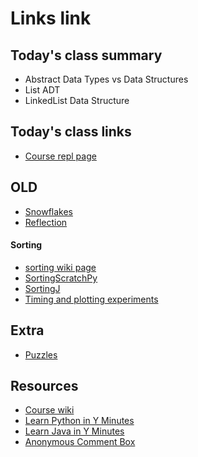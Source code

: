 # Links link

## Today's class summary
* Abstract Data Types vs Data Structures
* List ADT 
* LinkedList Data Structure


## Today's class links
* [Course repl page](https://replit.com/team/Algos-Block3-2223)

## OLD
* [Snowflakes](files/Snowflakes.md)
* [Reflection](https://forms.gle/UwxbZAGtVvMmGfADA)
#### Sorting
* [sorting wiki page](https://github.com/mrDonoghue/ADS-Block3-2223/wiki/sorting)
* [SortingScratchPy](https://replit.com/team/Algos-Block3-2223/SortingPy)
* [SortingJ](https://replit.com/team/Algos-Block3-2223/SortingJ)
* [Timing and plotting experiments](files/Experiments.md)



## Extra
* [Puzzles](https://docs.google.com/document/d/1MTP-uutcE8UqrS_ReY1fpH3_UOWqnTOt-C8wUNHJhFo/edit?usp=sharing)

## Resources
* [Course wiki](https://github.com/mrDonoghue/ADS-Block3-2223/wiki)
* [Learn Python in Y Minutes](https://learnxinyminutes.com/docs/python/)
* [Learn Java in Y Minutes](https://learnxinyminutes.com/docs/java/)
* [Anonymous Comment Box](https://forms.gle/yNzRwFg3ZrsuxMpN8)